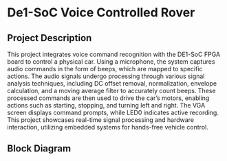 # De1-SoC Voice Controlled Rover

## Project Description
This project integrates voice command recognition with the DE1-SoC FPGA board to control a physical car. Using a microphone, the system captures audio commands in the form of beeps, which are mapped to specific actions. The audio signals undergo processing through various signal analysis techniques, including DC offset removal, normalization, envelope calculation, and a moving average filter to accurately count beeps. These processed commands are then used to drive the car’s motors, enabling actions such as starting, stopping, and turning left and right. The VGA screen displays command prompts, while LED0 indicates active recording. This project showcases real-time signal processing and hardware interaction, utilizing embedded systems for hands-free vehicle control.

## Block Diagram

